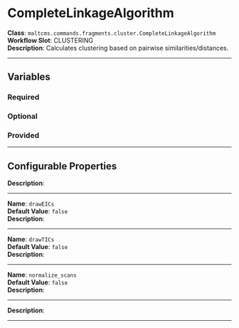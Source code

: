 <h1>CompleteLinkageAlgorithm</h1>

**Class**: `maltcms.commands.fragments.cluster.CompleteLinkageAlgorithm`  
**Workflow Slot**: CLUSTERING  
**Description**: Calculates clustering based on pairwise similarities/distances.  

---

<h2>Variables</h2>
<h3>Required</h3>

<h3>Optional</h3>

<h3>Provided</h3>


---

<h2>Configurable Properties</h2>

**Description**:  
  

---

**Name**: `drawEICs`  
**Default Value**: `false`  
**Description**:  
  

---

**Name**: `drawTICs`  
**Default Value**: `false`  
**Description**:  
  

---

**Name**: `normalize_scans`  
**Default Value**: `false`  
**Description**:  
  

---


**Description**:  
  

---


